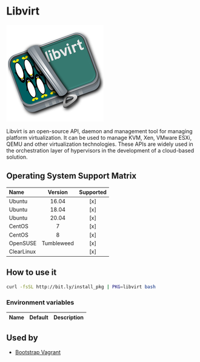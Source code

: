 # Libvirt

![Logo](../../docs/img/libvirt.png)

Libvirt is an open-source API, daemon and management tool for managing
platform virtualization. It can be used to manage KVM, Xen, VMware
ESXi, QEMU and other virtualization technologies. These APIs are
widely used in the orchestration layer of hypervisors in the
development of a cloud-based solution.

## Operating System Support Matrix

| Name       | Version    | Supported |
|:-----------|:----------:|:---------:|
| Ubuntu     | 16.04      | [x]       |
| Ubuntu     | 18.04      | [x]       |
| Ubuntu     | 20.04      | [x]       |
| CentOS     | 7          | [x]       |
| CentOS     | 8          | [x]       |
| OpenSUSE   | Tumbleweed | [x]       |
| ClearLinux |            | [x]       |

## How to use it

```bash
curl -fsSL http://bit.ly/install_pkg | PKG=libvirt bash
```
### Environment variables

| Name             | Default | Description                                |
|:-----------------|:--------|:-------------------------------------------|

## Used by

- [Bootstrap Vagrant](https://github.com/electrocucaracha/bootstrap-vagrant)
